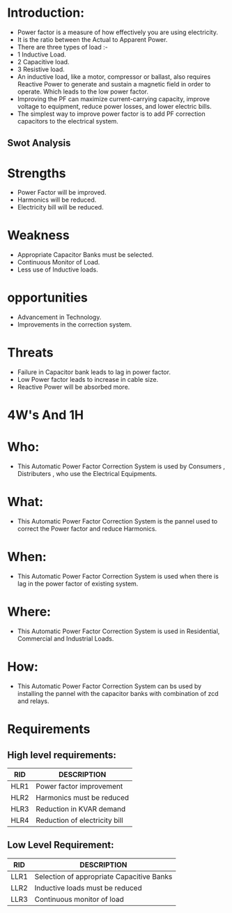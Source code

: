 # Introduction:

- Power factor is a measure of how effectively you are using electricity.
- It is the ratio between the Actual to Apparent Power.
- There are three types of load :-
- 1 Inductive Load.
- 2 Capacitive load.
- 3 Resistive load.
- An inductive load, like a motor, compressor or ballast, also requires Reactive Power to generate and sustain a magnetic field in order to operate. Which leads to the            low power factor.
- Improving the PF can maximize current-carrying capacity, improve voltage to equipment, reduce power losses, and lower electric bills.
- The simplest way to improve power factor is to add PF correction capacitors to the electrical system.

## Swot Analysis
# Strengths
- Power Factor will be improved.
- Harmonics will be reduced.
- Electricity bill will be reduced.

# Weakness
- Appropriate Capacitor Banks must be selected.
- Continuous Monitor of Load.
- Less use of Inductive loads.

# opportunities
- Advancement in Technology.
- Improvements in the correction system.

# Threats
- Failure in Capacitor bank leads to lag in power factor.
- Low Power factor leads to increase in cable size.
- Reactive Power will be absorbed more.

# 4W's And 1H

# Who: 
- This Automatic Power Factor Correction System is used by Consumers , Distributers , who use the Electrical Equipments.
# What: 
- This Automatic Power Factor Correction System is the pannel used to correct the Power factor and reduce Harmonics.
# When: 
- This Automatic Power Factor Correction System is used when there is lag in the power factor of existing system.
# Where: 
- This Automatic Power Factor Correction System is used in Residential, Commercial and Industrial Loads.
# How: 
- This Automatic Power Factor Correction System can bs used by installing the pannel with the capacitor banks with combination of zcd and relays.

# Requirements

## High level requirements:

|RID	|DESCRIPTION |
|---- |----|
|HLR1	|Power factor improvement |
|HLR2	|Harmonics must be reduced |
|HLR3	|Reduction in KVAR demand |
|HLR4	|Reduction of electricity bill |

## Low Level Requirement:

|RID	|DESCRIPTION |
|---- |----|
|LLR1	|Selection of appropriate Capacitive Banks |
|LLR2	|Inductive loads must be reduced |
|LLR3	|Continuous monitor of  load |




